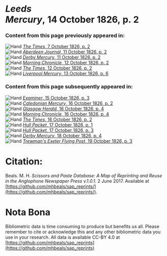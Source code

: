 # *Leeds Mercury*, 14 October 1826, p. 2  
  
### Content from this page previously appeared in:  
![Hand](http://scissorsandpaste.net/wp-content/uploads/2017/06/smallhandpointer.png) [*The Times*, 7 October 1826, p. 2](https://mhbeals.github.io/sap_html/The-Times/The-Times-7-October-1826-p-2)  
![Hand](http://scissorsandpaste.net/wp-content/uploads/2017/06/smallhandpointer.png) [*Aberdeen Journal*, 11 October 1826, p. 2](https://mhbeals.github.io/sap_html/Aberdeen-Journal/Aberdeen-Journal-11-October-1826-p-2)  
![Hand](http://scissorsandpaste.net/wp-content/uploads/2017/06/smallhandpointer.png) [*Derby Mercury*, 11 October 1826, p. 2](https://mhbeals.github.io/sap_html/Derby-Mercury/Derby-Mercury-11-October-1826-p-2)  
![Hand](http://scissorsandpaste.net/wp-content/uploads/2017/06/smallhandpointer.png) [*Morning Chronicle*, 12 October 1826, p. 2](https://mhbeals.github.io/sap_html/Morning-Chronicle/Morning-Chronicle-12-October-1826-p-2)  
![Hand](http://scissorsandpaste.net/wp-content/uploads/2017/06/smallhandpointer.png) [*The Times*, 12 October 1826, p. 2](https://mhbeals.github.io/sap_html/The-Times/The-Times-12-October-1826-p-2)  
![Hand](http://scissorsandpaste.net/wp-content/uploads/2017/06/smallhandpointer.png) [*Liverpool Mercury*, 13 October 1826, p. 6](https://mhbeals.github.io/sap_html/Liverpool-Mercury/Liverpool-Mercury-13-October-1826-p-6)  
  
### Content from this page subsequently appeared in:  
![Hand](http://scissorsandpaste.net/wp-content/uploads/2017/06/smallhandpointer.png) [*Examiner*, 15 October 1826, p. 3](https://mhbeals.github.io/sap_html/Examiner/Examiner-15-October-1826-p-3)  
![Hand](http://scissorsandpaste.net/wp-content/uploads/2017/06/smallhandpointer.png) [*Caledonian Mercury*, 16 October 1826, p. 2](https://mhbeals.github.io/sap_html/Caledonian-Mercury/Caledonian-Mercury-16-October-1826-p-2)  
![Hand](http://scissorsandpaste.net/wp-content/uploads/2017/06/smallhandpointer.png) [*Glasgow Herald*, 16 October 1826, p. 4](https://mhbeals.github.io/sap_html/Glasgow-Herald/Glasgow-Herald-16-October-1826-p-4)  
![Hand](http://scissorsandpaste.net/wp-content/uploads/2017/06/smallhandpointer.png) [*Morning Chronicle*, 16 October 1826, p. 4](https://mhbeals.github.io/sap_html/Morning-Chronicle/Morning-Chronicle-16-October-1826-p-4)  
![Hand](http://scissorsandpaste.net/wp-content/uploads/2017/06/smallhandpointer.png) [*The Times*, 16 October 1826, p. 2](https://mhbeals.github.io/sap_html/The-Times/The-Times-16-October-1826-p-2)  
![Hand](http://scissorsandpaste.net/wp-content/uploads/2017/06/smallhandpointer.png) [*Hull Packet*, 17 October 1826, p. 1](https://mhbeals.github.io/sap_html/Hull-Packet/Hull-Packet-17-October-1826-p-1)  
![Hand](http://scissorsandpaste.net/wp-content/uploads/2017/06/smallhandpointer.png) [*Hull Packet*, 17 October 1826, p. 3](https://mhbeals.github.io/sap_html/Hull-Packet/Hull-Packet-17-October-1826-p-3)  
![Hand](http://scissorsandpaste.net/wp-content/uploads/2017/06/smallhandpointer.png) [*Derby Mercury*, 18 October 1826, p. 4](https://mhbeals.github.io/sap_html/Derby-Mercury/Derby-Mercury-18-October-1826-p-4)  
![Hand](http://scissorsandpaste.net/wp-content/uploads/2017/06/smallhandpointer.png) [*Trewman's Exeter Flying Post*, 19 October 1826, p. 3](https://mhbeals.github.io/sap_html/Trewman's-Exeter-Flying-Post/Trewman's-Exeter-Flying-Post-19-October-1826-p-3)  


# Citation: 

Beals. M. H. *Scissors and Paste Database: A Map of Reprinting and Reuse in the Anglophone Newspaper Press v.1.0.1.* 2 June 2017. Available at [https://github.com/mhbeals/sap_reprints/](https://github.com/mhbeals/sap_reprints/). 

# Nota Bona

Bibliometric data is time consuming to produce but benefits us all. Please remember to cite or acknowledge this and any other bibliometric data you use in your research. All data is available CC-BY 4.0 at [https://github.com/mhbeals/sap_reprints](https://github.com/mhbeals/sap_reprints)